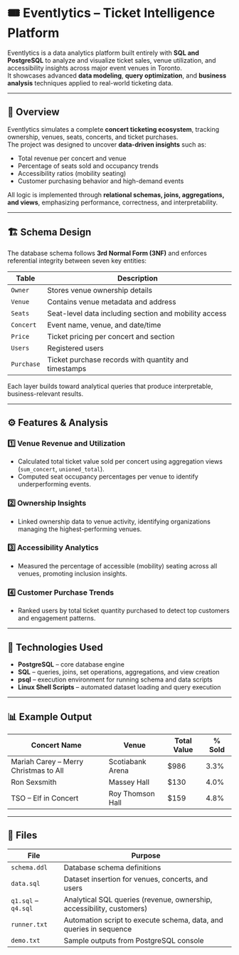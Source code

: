 # 🎟️ Eventlytics – Ticket Intelligence Platform  

Eventlytics is a data analytics platform built entirely with **SQL and PostgreSQL** to analyze and visualize ticket sales, venue utilization, and accessibility insights across major event venues in Toronto.  
It showcases advanced **data modeling**, **query optimization**, and **business analysis** techniques applied to real-world ticketing data.  

---

## 🧠 Overview  

Eventlytics simulates a complete **concert ticketing ecosystem**, tracking ownership, venues, seats, concerts, and ticket purchases.  
The project was designed to uncover **data-driven insights** such as:  
- Total revenue per concert and venue  
- Percentage of seats sold and occupancy trends  
- Accessibility ratios (mobility seating)  
- Customer purchasing behavior and high-demand events  

All logic is implemented through **relational schemas, joins, aggregations, and views**, emphasizing performance, correctness, and interpretability.  

---

## 🏗️ Schema Design  

The database schema follows **3rd Normal Form (3NF)** and enforces referential integrity between seven key entities:  

| Table | Description |
|--------|-------------|
| `Owner` | Stores venue ownership details |
| `Venue` | Contains venue metadata and address |
| `Seats` | Seat-level data including section and mobility access |
| `Concert` | Event name, venue, and date/time |
| `Price` | Ticket pricing per concert and section |
| `Users` | Registered users |
| `Purchase` | Ticket purchase records with quantity and timestamps |

Each layer builds toward analytical queries that produce interpretable, business-relevant results.

---

## ⚙️ Features & Analysis  

### 1️⃣ **Venue Revenue and Utilization**  
- Calculated total ticket value sold per concert using aggregation views (`sum_concert`, `unioned_total`).  
- Computed seat occupancy percentages per venue to identify underperforming events.  

### 2️⃣ **Ownership Insights**  
- Linked ownership data to venue activity, identifying organizations managing the highest-performing venues.  

### 3️⃣ **Accessibility Analytics**  
- Measured the percentage of accessible (mobility) seating across all venues, promoting inclusion insights.  

### 4️⃣ **Customer Purchase Trends**  
- Ranked users by total ticket quantity purchased to detect top customers and engagement patterns.  

---

## 🧩 Technologies Used  

- **PostgreSQL** – core database engine  
- **SQL** – queries, joins, set operations, aggregations, and view creation  
- **psql** – execution environment for running schema and data scripts  
- **Linux Shell Scripts** – automated dataset loading and query execution  

---

## 📊 Example Output  

| Concert Name | Venue | Total Value | % Sold |
|---------------|--------|--------------|--------|
| Mariah Carey – Merry Christmas to All | Scotiabank Arena | \$986 | 3.3% |
| Ron Sexsmith | Massey Hall | \$130 | 4.0% |
| TSO – Elf in Concert | Roy Thomson Hall | \$159 | 4.8% |

---

## 🧱 Files  

| File | Purpose |
|------|----------|
| `schema.ddl` | Database schema definitions |
| `data.sql` | Dataset insertion for venues, concerts, and users |
| `q1.sql` – `q4.sql` | Analytical SQL queries (revenue, ownership, accessibility, customers) |
| `runner.txt` | Automation script to execute schema, data, and queries in sequence |
| `demo.txt` | Sample outputs from PostgreSQL console |

